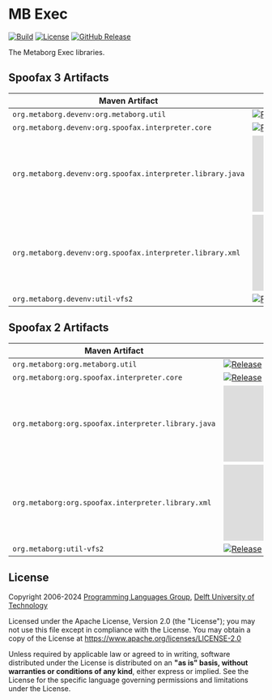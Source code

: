 <!--
!! THIS FILE WAS GENERATED USING repoman !!
Modify `repo.yaml` instead and use `repoman` to update this file
See: https://github.com/metaborg/metaborg-gradle/
-->

# MB Exec
[![Build][github-badge:build]][github:build]
[![License][license-badge]][license]
[![GitHub Release][github-badge:release]][github:release]

The Metaborg Exec libraries.


## Spoofax 3 Artifacts


| Maven Artifact | Latest Release | Latest Snapshot |
|----------|----------------|-----------------|
| `org.metaborg.devenv:org.metaborg.util` | [![Release][mvn-rel-badge:org.metaborg.devenv:org.metaborg.util]][mvn:org.metaborg.devenv:org.metaborg.util] | [![Snapshot][mvn-snap-badge:org.metaborg.devenv:org.metaborg.util]][mvn:org.metaborg.devenv:org.metaborg.util] |
| `org.metaborg.devenv:org.spoofax.interpreter.core` | [![Release][mvn-rel-badge:org.metaborg.devenv:org.spoofax.interpreter.core]][mvn:org.metaborg.devenv:org.spoofax.interpreter.core] | [![Snapshot][mvn-snap-badge:org.metaborg.devenv:org.spoofax.interpreter.core]][mvn:org.metaborg.devenv:org.spoofax.interpreter.core] |
| `org.metaborg.devenv:org.spoofax.interpreter.library.java` | [![Release][mvn-rel-badge:org.metaborg.devenv:org.spoofax.interpreter.library.java]][mvn:org.metaborg.devenv:org.spoofax.interpreter.library.java] | [![Snapshot][mvn-snap-badge:org.metaborg.devenv:org.spoofax.interpreter.library.java]][mvn:org.metaborg.devenv:org.spoofax.interpreter.library.java] |
| `org.metaborg.devenv:org.spoofax.interpreter.library.xml` | [![Release][mvn-rel-badge:org.metaborg.devenv:org.spoofax.interpreter.library.xml]][mvn:org.metaborg.devenv:org.spoofax.interpreter.library.xml] | [![Snapshot][mvn-snap-badge:org.metaborg.devenv:org.spoofax.interpreter.library.xml]][mvn:org.metaborg.devenv:org.spoofax.interpreter.library.xml] |
| `org.metaborg.devenv:util-vfs2` | [![Release][mvn-rel-badge:org.metaborg.devenv:util-vfs2]][mvn:org.metaborg.devenv:util-vfs2] | [![Snapshot][mvn-snap-badge:org.metaborg.devenv:util-vfs2]][mvn:org.metaborg.devenv:util-vfs2] |


## Spoofax 2 Artifacts


| Maven Artifact | Latest Release | Latest Snapshot |
|----------|----------------|-----------------|
| `org.metaborg:org.metaborg.util` | [![Release][mvn-rel-badge:org.metaborg:org.metaborg.util]][mvn:org.metaborg:org.metaborg.util] | [![Snapshot][mvn-snap-badge:org.metaborg:org.metaborg.util]][mvn:org.metaborg:org.metaborg.util] |
| `org.metaborg:org.spoofax.interpreter.core` | [![Release][mvn-rel-badge:org.metaborg:org.spoofax.interpreter.core]][mvn:org.metaborg:org.spoofax.interpreter.core] | [![Snapshot][mvn-snap-badge:org.metaborg:org.spoofax.interpreter.core]][mvn:org.metaborg:org.spoofax.interpreter.core] |
| `org.metaborg:org.spoofax.interpreter.library.java` | [![Release][mvn-rel-badge:org.metaborg:org.spoofax.interpreter.library.java]][mvn:org.metaborg:org.spoofax.interpreter.library.java] | [![Snapshot][mvn-snap-badge:org.metaborg:org.spoofax.interpreter.library.java]][mvn:org.metaborg:org.spoofax.interpreter.library.java] |
| `org.metaborg:org.spoofax.interpreter.library.xml` | [![Release][mvn-rel-badge:org.metaborg:org.spoofax.interpreter.library.xml]][mvn:org.metaborg:org.spoofax.interpreter.library.xml] | [![Snapshot][mvn-snap-badge:org.metaborg:org.spoofax.interpreter.library.xml]][mvn:org.metaborg:org.spoofax.interpreter.library.xml] |
| `org.metaborg:util-vfs2` | [![Release][mvn-rel-badge:org.metaborg:util-vfs2]][mvn:org.metaborg:util-vfs2] | [![Snapshot][mvn-snap-badge:org.metaborg:util-vfs2]][mvn:org.metaborg:util-vfs2] |


## License
Copyright 2006-2024 [Programming Languages Group](https://pl.ewi.tudelft.nl/), [Delft University of Technology](https://www.tudelft.nl/)

Licensed under the Apache License, Version 2.0 (the "License"); you may not use this file except in compliance with the License. You may obtain a copy of the License at <https://www.apache.org/licenses/LICENSE-2.0>

Unless required by applicable law or agreed to in writing, software distributed under the License is distributed on an **"as is" basis, without warranties or conditions of any kind**, either express or implied. See the License for the specific language governing permissions and limitations under the License.

[github-badge:build]: https://img.shields.io/github/actions/workflow/status/metaborg/mb-exec/build.yaml
[github:build]: https://github.com/metaborg/mb-exec/actions
[license-badge]: https://img.shields.io/github/license/metaborg/mb-exec
[license]: https://github.com/metaborg/mb-exec/blob/master/LICENSE.md
[github-badge:release]: https://img.shields.io/github/v/release/metaborg/mb-exec?display_name=release
[github:release]: https://github.com/metaborg/mb-exec/releases
[mvn:org.metaborg.devenv:org.metaborg.util]: https://artifacts.metaborg.org/#nexus-search;gav~org.metaborg.devenv~org.metaborg.util~~~
[mvn:org.metaborg.devenv:org.spoofax.interpreter.core]: https://artifacts.metaborg.org/#nexus-search;gav~org.metaborg.devenv~org.spoofax.interpreter.core~~~
[mvn:org.metaborg.devenv:org.spoofax.interpreter.library.java]: https://artifacts.metaborg.org/#nexus-search;gav~org.metaborg.devenv~org.spoofax.interpreter.library.java~~~
[mvn:org.metaborg.devenv:org.spoofax.interpreter.library.xml]: https://artifacts.metaborg.org/#nexus-search;gav~org.metaborg.devenv~org.spoofax.interpreter.library.xml~~~
[mvn:org.metaborg.devenv:util-vfs2]: https://artifacts.metaborg.org/#nexus-search;gav~org.metaborg.devenv~util-vfs2~~~
[mvn:org.metaborg:org.metaborg.util]: https://artifacts.metaborg.org/#nexus-search;gav~org.metaborg~org.metaborg.util~~~
[mvn:org.metaborg:org.spoofax.interpreter.core]: https://artifacts.metaborg.org/#nexus-search;gav~org.metaborg~org.spoofax.interpreter.core~~~
[mvn:org.metaborg:org.spoofax.interpreter.library.java]: https://artifacts.metaborg.org/#nexus-search;gav~org.metaborg~org.spoofax.interpreter.library.java~~~
[mvn:org.metaborg:org.spoofax.interpreter.library.xml]: https://artifacts.metaborg.org/#nexus-search;gav~org.metaborg~org.spoofax.interpreter.library.xml~~~
[mvn:org.metaborg:util-vfs2]: https://artifacts.metaborg.org/#nexus-search;gav~org.metaborg~util-vfs2~~~
[mvn-rel-badge:org.metaborg.devenv:org.metaborg.util]: https://img.shields.io/nexus/r/org.metaborg.devenv/org.metaborg.util?server=https%3A%2F%2Fartifacts.metaborg.org&label=%20
[mvn-rel-badge:org.metaborg.devenv:org.spoofax.interpreter.core]: https://img.shields.io/nexus/r/org.metaborg.devenv/org.spoofax.interpreter.core?server=https%3A%2F%2Fartifacts.metaborg.org&label=%20
[mvn-rel-badge:org.metaborg.devenv:org.spoofax.interpreter.library.java]: https://img.shields.io/nexus/r/org.metaborg.devenv/org.spoofax.interpreter.library.java?server=https%3A%2F%2Fartifacts.metaborg.org&label=%20
[mvn-rel-badge:org.metaborg.devenv:org.spoofax.interpreter.library.xml]: https://img.shields.io/nexus/r/org.metaborg.devenv/org.spoofax.interpreter.library.xml?server=https%3A%2F%2Fartifacts.metaborg.org&label=%20
[mvn-rel-badge:org.metaborg.devenv:util-vfs2]: https://img.shields.io/nexus/r/org.metaborg.devenv/util-vfs2?server=https%3A%2F%2Fartifacts.metaborg.org&label=%20
[mvn-rel-badge:org.metaborg:org.metaborg.util]: https://img.shields.io/nexus/r/org.metaborg/org.metaborg.util?server=https%3A%2F%2Fartifacts.metaborg.org&label=%20
[mvn-rel-badge:org.metaborg:org.spoofax.interpreter.core]: https://img.shields.io/nexus/r/org.metaborg/org.spoofax.interpreter.core?server=https%3A%2F%2Fartifacts.metaborg.org&label=%20
[mvn-rel-badge:org.metaborg:org.spoofax.interpreter.library.java]: https://img.shields.io/nexus/r/org.metaborg/org.spoofax.interpreter.library.java?server=https%3A%2F%2Fartifacts.metaborg.org&label=%20
[mvn-rel-badge:org.metaborg:org.spoofax.interpreter.library.xml]: https://img.shields.io/nexus/r/org.metaborg/org.spoofax.interpreter.library.xml?server=https%3A%2F%2Fartifacts.metaborg.org&label=%20
[mvn-rel-badge:org.metaborg:util-vfs2]: https://img.shields.io/nexus/r/org.metaborg/util-vfs2?server=https%3A%2F%2Fartifacts.metaborg.org&label=%20
[mvn-snap-badge:org.metaborg.devenv:org.metaborg.util]: https://img.shields.io/nexus/s/org.metaborg.devenv/org.metaborg.util?server=https%3A%2F%2Fartifacts.metaborg.org&label=%20
[mvn-snap-badge:org.metaborg.devenv:org.spoofax.interpreter.core]: https://img.shields.io/nexus/s/org.metaborg.devenv/org.spoofax.interpreter.core?server=https%3A%2F%2Fartifacts.metaborg.org&label=%20
[mvn-snap-badge:org.metaborg.devenv:org.spoofax.interpreter.library.java]: https://img.shields.io/nexus/s/org.metaborg.devenv/org.spoofax.interpreter.library.java?server=https%3A%2F%2Fartifacts.metaborg.org&label=%20
[mvn-snap-badge:org.metaborg.devenv:org.spoofax.interpreter.library.xml]: https://img.shields.io/nexus/s/org.metaborg.devenv/org.spoofax.interpreter.library.xml?server=https%3A%2F%2Fartifacts.metaborg.org&label=%20
[mvn-snap-badge:org.metaborg.devenv:util-vfs2]: https://img.shields.io/nexus/s/org.metaborg.devenv/util-vfs2?server=https%3A%2F%2Fartifacts.metaborg.org&label=%20
[mvn-snap-badge:org.metaborg:org.metaborg.util]: https://img.shields.io/nexus/s/org.metaborg/org.metaborg.util?server=https%3A%2F%2Fartifacts.metaborg.org&label=%20
[mvn-snap-badge:org.metaborg:org.spoofax.interpreter.core]: https://img.shields.io/nexus/s/org.metaborg/org.spoofax.interpreter.core?server=https%3A%2F%2Fartifacts.metaborg.org&label=%20
[mvn-snap-badge:org.metaborg:org.spoofax.interpreter.library.java]: https://img.shields.io/nexus/s/org.metaborg/org.spoofax.interpreter.library.java?server=https%3A%2F%2Fartifacts.metaborg.org&label=%20
[mvn-snap-badge:org.metaborg:org.spoofax.interpreter.library.xml]: https://img.shields.io/nexus/s/org.metaborg/org.spoofax.interpreter.library.xml?server=https%3A%2F%2Fartifacts.metaborg.org&label=%20
[mvn-snap-badge:org.metaborg:util-vfs2]: https://img.shields.io/nexus/s/org.metaborg/util-vfs2?server=https%3A%2F%2Fartifacts.metaborg.org&label=%20
